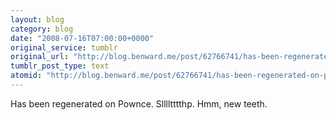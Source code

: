 ```yaml
---
layout: blog
category: blog
date: "2008-07-16T07:00:00+0000"
original_service: tumblr
original_url: "http://blog.benward.me/post/62766741/has-been-regenerated-on-pownce-slllltttthp-hmm"
tumblr_post_type: text
atomid: "http://blog.benward.me/post/62766741/has-been-regenerated-on-pownce-slllltttthp-hmm"
---
```

Has been regenerated on Pownce. Slllltttthp. Hmm, new teeth.